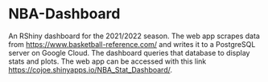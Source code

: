 # NBA-Dashboard
An RShiny dashboard for the 2021/2022 season. The web app scrapes data from https://www.basketball-reference.com/ and writes it to a PostgreSQL server on Google Cloud.
The dashboard queries that database to display stats and plots. The web app can be accessed with this link https://cojoe.shinyapps.io/NBA_Stat_Dashboard/.
